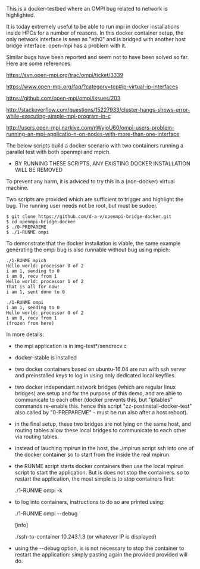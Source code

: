 
This is a docker-testbed where an OMPI bug related to network is highlighted.

It is today extremely useful to be able to run mpi in docker installations
inside HPCs for a number of reasons.  In this docker container setup, the
only network interface is seen as "eth0" and is bridged with another host
bridge interface. open-mpi has a problem with it.

Similar bugs have been reported and seem not to have been solved so far.
Here are some references:

https://svn.open-mpi.org/trac/ompi/ticket/3339

https://www.open-mpi.org/faq/?category=tcp#ip-virtual-ip-interfaces

https://github.com/open-mpi/ompi/issues/203

http://stackoverflow.com/questions/15227933/cluster-hangs-shows-error-while-executing-simple-mpi-program-in-c

http://users.open-mpi.narkive.com/nWyjoU60/ompi-users-problem-running-an-mpi-applicatio-n-on-nodes-with-more-than-one-interface

The below scripts build a docker scenario with two containers running a
parallel test with both openmpi and mpich.

* BY RUNNING THESE SCRIPTS, ANY EXISTING DOCKER INSTALLATION WILL BE REMOVED

To prevent any harm, it is adviced to try this in a (non-docker) virtual machine.

Two scripts are provided which are sufficient to trigger and highlight the
bug.  The running user needs not be root, but must be sudoer.

	$ git clone https://github.com/d-a-v/openmpi-bridge-docker.git
	$ cd openmpi-bridge-docker
	$ ./0-PREPAREME
	$ ./1-RUNME ompi

To demonstrate that the docker installation is viable, the same example
generating the ompi bug is also runnable without bug using mpich:

	./1-RUNME mpich
	Hello world: processor 0 of 2
	i am 1, sending to 0
	i am 0, recv from 1
	Hello world: processor 1 of 2
	That is all for now!
	i am 1, sent done to 0

	./1-RUNME ompi
	i am 1, sending to 0
	Hello world: processor 0 of 2
	i am 0, recv from 1
	(frozen from here)

In more details:

* the mpi application is in img-test*/sendrecv.c

* docker-stable is installed

* two docker containers based on ubuntu-16.04 are run with ssh server and
  preinstalled keys to log in using only dedicated local keyfiles.

* two docker independant network bridges (which are regular linux bridges)
  are setup and for the purpose of this demo, and are able to communicate to
  each other (docker prevents this, but "iptables" commands re-enable this. 
  hence this script "zz-postinstall-docker-test" also called by
  "0-PREPAREME" - must be run also after a host reboot).

* in the final setup, these two bridges are not lying on the same host, and
  routing tables allow these local bridges to communicate to each other via
  routing tables.

* instead of lauching mpirun in the host, the ./mpirun script ssh into one
  of the docker container so to start from the inside the real mpirun.

* the RUNME script starts docker containers then use the local mpirun script
  to start the application. But is does not stop the containers.
  so to restart the application, the most simple is to stop containers first:

	./1-RUNME ompi -k

* to log into containers, instructions to do so are printed using:

	./1-RUNME ompi --debug
	
	[info]
	
	./ssh-to-container 10.243.1.3 (or whatever IP is displayed)

* using the --debug option, is is not necessary to stop the container to
  restart the application: simply pasting again the provided provided will
  do.
